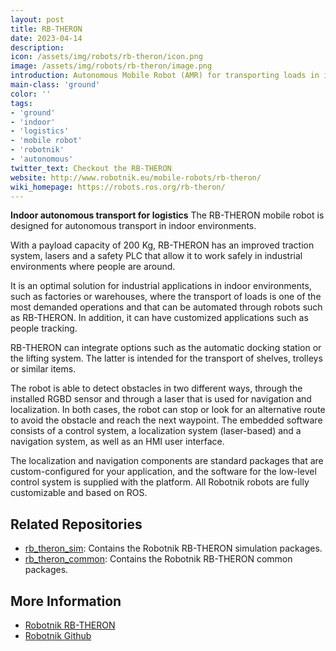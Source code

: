 ```yaml
---
layout: post
title: RB-THERON
date: 2023-04-14
description:
icon: /assets/img/robots/rb-theron/icon.png
image: /assets/img/robots/rb-theron/image.png
introduction: Autonomous Mobile Robot (AMR) for transporting loads in indoor environments.
main-class: 'ground'
color: ''
tags:
- 'ground'
- 'indoor'
- 'logistics'
- 'mobile robot'
- 'robotnik'
- 'autonomous'
twitter_text: Checkout the RB-THERON
website: http://www.robotnik.eu/mobile-robots/rb-theron/
wiki_homepage: https://robots.ros.org/rb-theron/
---
```


**Indoor autonomous transport for logistics**
The RB-THERON mobile robot is designed for autonomous transport in indoor environments.

With a payload capacity of 200 Kg, RB-THERON has an improved traction system, lasers and a safety PLC that allow it to work safely in industrial environments where people are around.

It is an optimal solution for industrial applications in indoor environments, such as factories or warehouses, where the transport of loads is one of the most demanded operations and that can be automated through robots such as RB-THERON. In addition, it can have customized applications such as people tracking.

RB-THERON can integrate options such as the automatic docking station or the lifting system. The latter is intended for the transport of shelves, trolleys or similar items.

The robot is able to detect obstacles in two different ways, through the installed RGBD sensor and through a laser that is used for navigation and localization. In both cases, the robot can stop or look for an alternative route to avoid the obstacle and reach the next waypoint. The embedded software consists of a control system, a localization system (laser-based) and a navigation system, as well as an HMI user interface.

The localization and navigation components are standard packages that are custom-configured for your application, and the software for the low-level control system is supplied with the platform.
All Robotnik robots are fully customizable and based on ROS.

## Related Repositories

* [rb_theron_sim](https://github.com/RobotnikAutomation/rb_theron_sim): Contains the Robotnik RB-THERON simulation packages.
* [rb_theron_common](https://github.com/RobotnikAutomation/rb_theron_common): Contains the Robotnik RB-THERON common packages.

## More Information

* [Robotnik RB-THERON](https://robotnik.es/mobile-robots/rb-theron-en/)
* [Robotnik Github](https://github.com/RobotnikAutomation)
